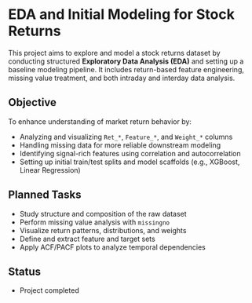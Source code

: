 # EDA and Initial Modeling for Stock Returns

This project aims to explore and model a stock returns dataset by conducting structured **Exploratory Data Analysis (EDA)** and setting up a baseline modeling pipeline. It includes return-based feature engineering, missing value treatment, and both intraday and interday data analysis.

## Objective

To enhance understanding of market return behavior by:

- Analyzing and visualizing `Ret_*`, `Feature_*`, and `Weight_*` columns
- Handling missing data for more reliable downstream modeling
- Identifying signal-rich features using correlation and autocorrelation
- Setting up initial train/test splits and model scaffolds (e.g., XGBoost, Linear Regression)

##  Planned Tasks

-  Study structure and composition of the raw dataset
-  Perform missing value analysis with `missingno`
-  Visualize return patterns, distributions, and weights
-  Define and extract feature and target sets
-  Apply ACF/PACF plots to analyze temporal dependencies

##  Status

- Project completed
